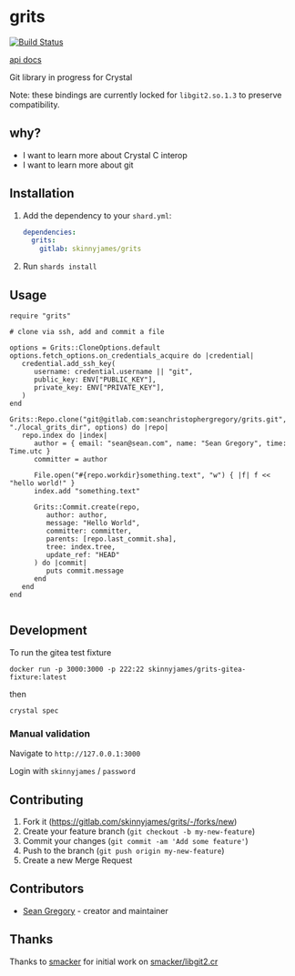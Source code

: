 # grits

[![Build Status](http://drone.skinnyjames.net/api/badges/skinnyjames/grits/status.svg)](http://drone.skinnyjames.net/skinnyjames/grits)

[api docs](https://skinnyjames.gitlab.io/grits/index.html)


Git library in progress for Crystal

Note: these bindings are currently locked for `libgit2.so.1.3` to preserve compatibility.

## why?

* I want to learn more about Crystal C interop
* I want to learn more about git

## Installation

1. Add the dependency to your `shard.yml`:

   ```yaml
   dependencies:
     grits:
       gitlab: skinnyjames/grits
   ```

2. Run `shards install`

## Usage

```crystal
require "grits"

# clone via ssh, add and commit a file

options = Grits::CloneOptions.default
options.fetch_options.on_credentials_acquire do |credential|
   credential.add_ssh_key(
      username: credential.username || "git",
      public_key: ENV["PUBLIC_KEY"],
      private_key: ENV["PRIVATE_KEY"],
   )
end

Grits::Repo.clone("git@gitlab.com:seanchristophergregory/grits.git", "./local_grits_dir", options) do |repo|
   repo.index do |index|
      author = { email: "sean@sean.com", name: "Sean Gregory", time: Time.utc }
      committer = author

      File.open("#{repo.workdir}something.text", "w") { |f| f << "hello world!" }
      index.add "something.text"

      Grits::Commit.create(repo,
         author: author,
         message: "Hello World",
         committer: committer,
         parents: [repo.last_commit.sha],
         tree: index.tree,
         update_ref: "HEAD"
      ) do |commit|
         puts commit.message
      end
   end
end


```

## Development

To run the gitea test fixture

`docker run -p 3000:3000 -p 222:22 skinnyjames/grits-gitea-fixture:latest`

then

`crystal spec`

### Manual validation

Navigate to `http://127.0.0.1:3000`

Login with `skinnyjames` / `password`

## Contributing

1. Fork it (<https://gitlab.com/skinnyjames/grits/-/forks/new>)
2. Create your feature branch (`git checkout -b my-new-feature`)
3. Commit your changes (`git commit -am 'Add some feature'`)
4. Push to the branch (`git push origin my-new-feature`)
5. Create a new Merge Request

## Contributors

- [Sean Gregory](https://gitlab.com/skinnyjames) - creator and maintainer

## Thanks

Thanks to [smacker](https://github.com/smacker) for initial work on [smacker/libgit2.cr](https://github.com/smacker/libgit2.cr)
